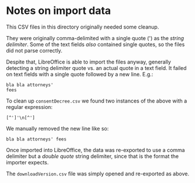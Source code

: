 # Notes on import data

This CSV files in this directory originally needed some cleanup.

They were originally comma-delimited with a single quote (') as the _string delimiter_. Some of the text fields _also_ contained single quotes, so the files did not parse correctly.

Despite that, LibreOffice is able to import the files anyway, generally detecting a string delimiter quote vs. an actual quote in a text field. It failed on text fields with a single quote followed by a new line. E.g.:

```
bla bla attorneys'
fees
```

To clean up `consentDecree.csv` we found two instances of the above with a regular expression:

```
[^']'\n[^']
```

We manually removed the new line like so:

```
bla bla attorneys' fees
```

Once imported into LibreOffice, the data was re-exported to use a comma delimiter but a _double quote_ string delimiter, since that is the format the importer expects.

The `downloadVersion.csv` file was simply opened and re-exported as above.
